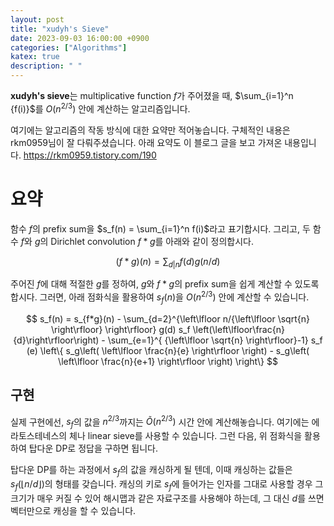 ```yaml
---
layout: post
title: "xudyh's Sieve"
date: 2023-09-03 16:00:00 +0900
categories: ["Algorithms"]
katex: true
description: " "
---
```


**xudyh's sieve**는 multiplicative function $f$가 주어졌을 때, $\sum_{i=1}^n {f(i)}$를 $O(n^{2/3})$ 안에 계산하는 알고리즘입니다.

여기에는 알고리즘의 작동 방식에 대한 요약만 적어놓습니다. 구체적인 내용은 rkm0959님이 잘 다뤄주셨습니다. 아래 요약도 이 블로그 글을 보고 가져온 내용입니다. <https://rkm0959.tistory.com/190>

# 요약

함수 $f$의 prefix sum을 $s_f(n) = \sum_{i=1}^n f(i)$라고 표기합시다. 그리고, 두 함수 $f$와 $g$의 Dirichlet convolution $f*g$를 아래와 같이 정의합시다.

$$
(f*g)(n) = \sum_{d | n} {f(d) g(n/d)}
$$

주어진 $f$에 대해 적절한 $g$를 정하여, $g$와 $f*g$의 prefix sum을 쉽게 계산할 수 있도록 합시다. 그러면, 아래 점화식을 활용하여 $s_f(n)$을 $O(n^{2/3})$ 안에 계산할 수 있습니다.

$$
s_f(n) = s_{f*g}(n) - \sum_{d=2}^{\left\lfloor n/{\left\lfloor \sqrt{n} \right\rfloor} \right\rfloor} g(d) s_f \left(\left\lfloor\frac{n}{d}\right\rfloor\right) - \sum_{e=1}^{ {\left\lfloor \sqrt{n} \right\rfloor}-1} s_f (e) \left\{ s_g\left( \left\lfloor \frac{n}{e} \right\rfloor \right) - s_g\left( \left\lfloor \frac{n}{e+1} \right\rfloor \right) \right\}
$$

## 구현

실제 구현에선, $s_f$의 값을 $n^{2/3}$까지는 $\tilde{O}(n^{2/3})$ 시간 안에 계산해놓습니다. 여기에는 에라토스테네스의 체나 linear sieve를 사용할 수 있습니다. 그런 다음, 위 점화식을 활용하여 탑다운 DP로 정답을 구하면 됩니다.

탑다운 DP를 하는 과정에서 $s_f$의 값을 캐싱하게 될 텐데, 이때 캐싱하는 값들은 $s_f(\left\lfloor n/d \right\rfloor)$의 형태를 갖습니다. 캐싱의 키로 $s_f$에 들어가는 인자를 그대로 사용할 경우 그 크기가 매우 커질 수 있어 해시맵과 같은 자료구조를 사용해야 하는데, 그 대신 $d$를 쓰면 벡터만으로 캐싱을 할 수 있습니다.